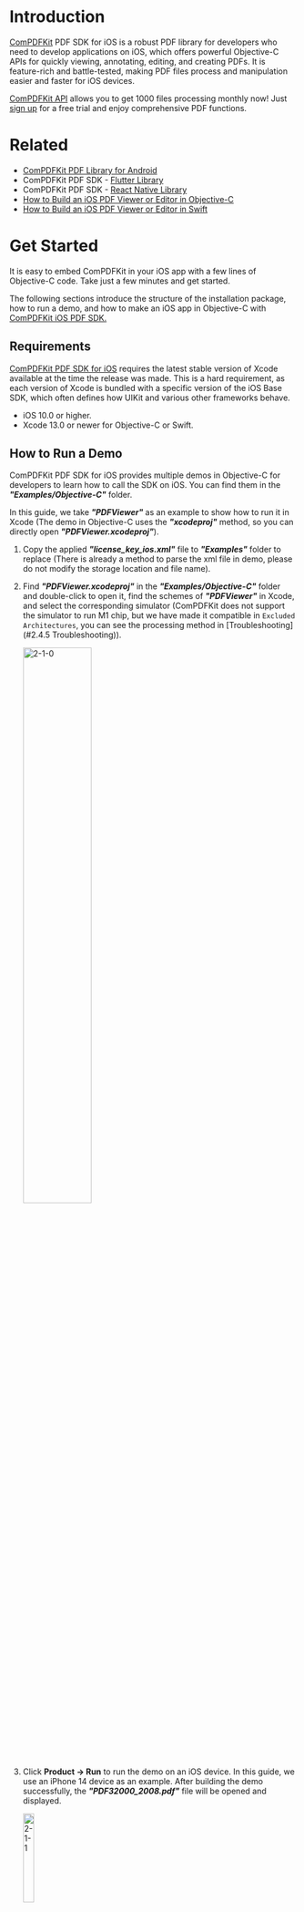 # Introduction

[ComPDFKit](https://www.compdf.com/) PDF SDK for iOS is a robust PDF library for developers who need to develop applications on iOS, which offers powerful Objective-C APIs for quickly viewing, annotating, editing, and creating PDFs. It is feature-rich and battle-tested, making PDF files process and manipulation easier and faster for iOS devices.

[ComPDFKit API](https://api.compdf.com/api/pricing) allows you to get 1000 files processing monthly now! Just [sign up](https://api.compdf.com/signup) for a free trial and enjoy comprehensive PDF functions.

# Related

- [ComPDFKit PDF Library for Android](https://github.com/ComPDFKit/PDF-SDK-Android)
- ComPDFKit PDF SDK - [Flutter Library](https://pub.dev/packages/compdfkit_flutter)
- ComPDFKit PDF SDK - [React Native Library](https://www.compdf.com/react-native)
- [How to Build an iOS PDF Viewer or Editor in Objective-C](https://www.compdf.com/blog/build-an-ios-pdf-viewer-or-editor-in-objective-c)
- [How to Build an iOS PDF Viewer or Editor in Swift](https://www.compdf.com/blog/build-an-ios-pdf-viewer-or-editor-in-swift)

# Get Started

It is easy to embed ComPDFKit in your iOS app with a few lines of Objective-C code. Take just a few minutes and get started. 

The following sections introduce the structure of the installation package, how to run a demo, and how to make an iOS app in Objective-C with [ComPDFKit iOS PDF SDK.](https://www.compdf.com/ios) 



## Requirements

[ComPDFKit PDF SDK for iOS](https://www.compdf.com/guides/pdf-sdk/ios/overview) requires the latest stable version of Xcode available at the time the release was made. This is a hard requirement, as each version of Xcode is bundled with a specific version of the iOS Base SDK, which often defines how UIKit and various other frameworks behave. 

- iOS 10.0 or higher.
- Xcode 13.0 or newer for Objective-C or Swift.



## How to Run a Demo

ComPDFKit PDF SDK for iOS provides multiple demos in Objective-C for developers to learn how to call the SDK on iOS. You can find them in the ***"Examples/Objective-C"*** folder.

In this guide, we take ***"PDFViewer"*** as an example to show how to run it in Xcode (The demo in Objective-C uses the ***"xcodeproj"*** method, so you can directly open ***"PDFViewer.xcodeproj"***).

1. Copy the applied ***"license_key_ios.xml"*** file to ***"Examples"*** folder to replace (There is already a method to parse the xml file in demo, please do not modify the storage location and file name).

2. Find ***"PDFViewer.xcodeproj"*** in the ***"Examples/Objective-C"*** folder and double-click to open it, find the schemes of ***"PDFViewer"*** in Xcode, and select the corresponding simulator (ComPDFKit does not support the simulator to run M1 chip, but we have made it compatible in `Excluded Architectures`, you can see the processing method in [Troubleshooting](#2.4.5 Troubleshooting)).

   <img src="image/2-1-0.png" alt="2-1-0" width="50%" height="50%" />

3. Click **Product -> Run** to run the demo on an iOS device. In this guide, we use an iPhone 14 device as an example. After building the demo successfully, the ***"PDF32000_2008.pdf"*** file will be opened and displayed.

   <img src="image/2-1-1.png" alt="2-1-1" width="20%" height="20%" />

**Note:** *This is a demo project, presenting completed [ComPDFKit PDF SDK](https://www.compdf.com/pdf-sdk) functions. The functions might be different based on the license you have purchased. Please check that the functions you choose work fine in this demo project.*



## How to Make an iOS App in Objective-C with ComPDFKit

This section will help you to quickly get started with ComPDFKit PDF SDK to make an iOS app in Objective-C with step-by-step instructions, which include the following steps:

- Create a new iOS project in Objective-C.
- Integrate ComPDFKit into your apps.
- Apply the license key.
- Display a PDF document.

### Create a New iOS Project in Objective-C

In this guide, we use Xcode 12.4 to create a new iOS project.

1. Fire up Xcode, choose **File** -> **New** -> **Project...**, and then select **iOS** -> **Single View Application**. Click **Next**.

<img src="image/2-2.png" width="50%" height="50%" />

2. Choose the options for your new project. Please make sure to choose Objective-C as the programming language. Then, click **Next**.

<img src="image/2-3.png" width="50%" height="50%" />

3. Place the project to the location as desired. Then, click **Create**.



### Integrate ComPDFKit into Your Apps

To add the dynamic xcframework ***"ComPDFKit.xcframework"*** into the ***"PDFViewer"*** project, please follow the steps below:

1. Right-click the ***"PDFViewer"*** project, select **Add Files to "PDFViewer"...**.

   <img src="image/2-4.png" width="50%" height="50%" />

2. Find and choose ***"ComPDFKit.xcframework"*** in the download package, and then click **Add**.

   **Note:** *Make sure to check the **Copy items if needed** option.*

   <img src="image/2-5.png" width="50%" height="50%" />

3. Then, the ***"PDFViewer"*** project will look like the following picture.

   <img src="image/2-6.png" width="50%" height="50%" />

4. Add the dynamic xcframework ***"ComPDFKit.xcframework"*** to the Xcode's **Embedded Binaries**. Left-click the project, find **Embedded Binaries** in the **General** tab, and choose **Embed & Sign**.

   <img src="image/2-7.png" width="50%" height="50%" />

5. For earlier versions of Xcode (like Xcode 13), the Bitcode option might be turned on by default, which requires it to be turned off to run. The precise steps to do this are illustrated as shown in the picture below. 

   <img src="image/2-7-1.jpg" alt="2-7-1" width="50%" height="50%" />



### Apply the License Key

Contact [ComPDFKit's sales team](https://www.compdf.com/contact-sales) to get a license for free to test this project. 

1. Import the header file ***"ComPDFKit/ComPDFKit.h"*** to `AppDelegate.m`.

2. Follow the code below and call the method `CPDFKit verifyWithKey:@"LICENSE_KEY"` in `- (BOOL)application:(UIApplication *)application didFinishLaunchingWithOptions:(NSDictionary *)launchOptions`. You need to replace the  **LICENSE_KEY** with the license you obtained.

   ```objective-c
   #import <ComPDFKit/ComPDFKit.h>
   
   - (BOOL)application:(UIApplication *)application didFinishLaunchingWithOptions:(NSDictionary *)launchOptions {
     // Set your license key here. ComPDFKit is commercial software.
     // Each ComPDFKit license is bound to a specific app bundle id.
     // com.compdfkit.pdfviewer
       
       [CPDFKit verifyWithKey:@"YOUR_LICENSE_KEY_GOES_HERE"];
       
       return YES;
   }
   ```

3. Compile and run the project. If the console outputs "version information", it means that the license has been set successfully. Otherwise, please check "[Troubleshooting](#2.4.5 Troubleshooting)" or check error logs in the console to quickly identify and solve the issue. 


### Display a PDF Document

So far, we have added ***"ComPDFKit.xcframework"*** to the ***"PDFViewer"*** project and finished the initialization of the ComPDFKit PDF SDK. Now, let’s start building a simple PDF viewer with just a few lines of code.

1. Prepare a test PDF file, and drag and drop it into the newly created **PDFView** project. In this way, you can load and preview the local PDF document using `NSBundle`. The following image shows an example of importing a PDF document named “Online5” into the project.

   <img src="image/2-7-2.jpg" alt="2-7-2" width="50%" height="50%" />

2. Import `<ComPDFKit/ComPDFKit.h>`  at the top of your `UIViewController.m` subclass implementation:

   ```objective-c
   #import <ComPDFKit/ComPDFKit.h>
   ```

3. Create a `CPDFDocument` object through **NSURL**, and create a `CPDFView` to display it. The following code shows how to load PDF data using a local PDF path and display it by `CPDFView`.

   ```objective-c
   NSBundle *bundle  = [NSBundle mainBundle];
   NSString *pdfPath= [bundle pathForResource:@"Online5" ofType:@"pdf"];
   NSURL *url = [NSURL fileURLWithPath:pdfPath];
   CPDFDocument *document = [[CPDFDocument alloc] initWithURL:url];
   
   CGRect rect = self.view.bounds;
   CPDFView *pdfView = [[CPDFView alloc] initWithFrame:rect];
   pdfView.autoresizingMask = UIViewAutoresizingFlexibleWidth | UIViewAutoresizingFlexibleHeight;
   pdfView.document = document;
   ```

4. Add the created `CPDFView` to the view of the current controller. The sample code is shown below.

   ```objective-c
    [self.view addSubview:pdfView];
   ```

5. The code shown here is a collection of the steps mentioned above:

   ```objective-c
   - (void)viewWillAppear:(BOOL)animated {
       [super viewWillAppear:animated];
       
       NSBundle *bundle  = [NSBundle mainBundle];
       NSString *pdfPath= [bundle pathForResource:@"Online5" ofType:@"pdf"];
       NSURL *url = [NSURL fileURLWithPath:pdfPath];
       CPDFDocument *document = [[CPDFDocument alloc] initWithURL:url];
   
       CGRect rect = self.view.bounds;
       CPDFView *pdfView = [[CPDFView alloc] initWithFrame:rect];
       pdfView.autoresizingMask = UIViewAutoresizingFlexibleWidth | UIViewAutoresizingFlexibleHeight;
       pdfView.document = document;
       [self.view addSubview:pdfView];
   }
   ```

6. Connect your device or simulator, and use the shortcut **Command_R** to run the App. The PDF file will be opened and displayed.

   <img src="image/2-7-3.jpg" alt="2-7-3" width="50%" height="50%" />



### Troubleshooting

1. Bitcode

   Even when all configurations are correct, there may still be compilation errors. First, check if the Bitcode is disabled. In earlier versions of Xcode (such as Xcode 13), the Bitcode option may be enabled by default. It needs to be set to **No** in order to run the app.

2. License

   If a License setting error occurs, ensure that the Identity (Bundle ID) setting in **General** matches the Bundle ID you provided when contacting us for the license. If an expired License message appears, please contact the [ComPDFKit team](https://www.compdf.com/contact-us) to obtain the latest License and Key.


3. Cannot Run on i386 Architecture Simulator

   The version of Xcode 12.5 or newer, doesn't support i386 simulators. Apple dropped the i386 after switching to ARM processors and no longer maintains i386 architecture simulators. Please use ARM simulators or x86_64 architecture simulators to test and develop your program.

   So you need to search for **Excluded Architectures** in **Build Settings** in **TARGETS**, and then double-click it. A pop-up window will be popped up, click the plus sign (as shown below) to add **i386**.

   <img src="image/2-7-4.png" alt="2-7-4" width="50%" height="50%" />

4. No PDF Displayed

   Check if the special encoding is required in the path we passed in, or if the local path we passed in exists.


5. Other Problems

   If you meet some other problems when integrating our ComPDFKit PDF SDK for iOS, feel free to contact [ComPDFKit's support team](https://www.compdf.com/support).

# Samples

There are many samples in the **Samples** folder that demonstrate the main features of the [ComPDFKit API](https://api.compdf.com/) and how to use them, such as adding watermarks, comments, forms, etc. to PDFs. You can copy the code, add it to your project and run it directly. Or, you can get our [code examples for iOS](https://www.compdf.com/guides/pdf-sdk/ios/examples). To learn more about the ComPDFKit API, please visit our [API Reference](https://developers.compdf.com/guides/pdf-sdk/ios/api-reference/index).


# Support

[ComPDFKit]((https://www.compdf.com)) has a professional R&D team that produces comprehensive technical documentation and guides to help developers. Also, you can get an immediate response when reporting your problems to our support team.

- For detailed information, please visit our [Guides](https://www.compdf.com/guides/pdf-sdk/ios/overview) page.

- Stay updated with the latest improvements through our [Changelog](https://www.compdf.com/pdf-sdk/changelog-ios).

- For technical assistance, please reach out to our [Technical Support](https://www.compdf.com/support).

- To get more details and an accurate quote, please contact our [Sales Team](https://compdf.com/contact-us).




# License

ComPDFKit PDF SDK supports flexible licensing options, please contact [our sales team](mailto:support@compdf.com) to know more. Each license is only valid for one application ID in development mode.  However, any documents, sample code, or source code distribution from the released package of ComPDFKit PDF SDK to any third party is prohibited.



# Note

We are glad to announce that you can register a ComPDFKit API account for a [free trial](https://api.compdf.com/api/pricing) to process 1000 documents per month for free.

